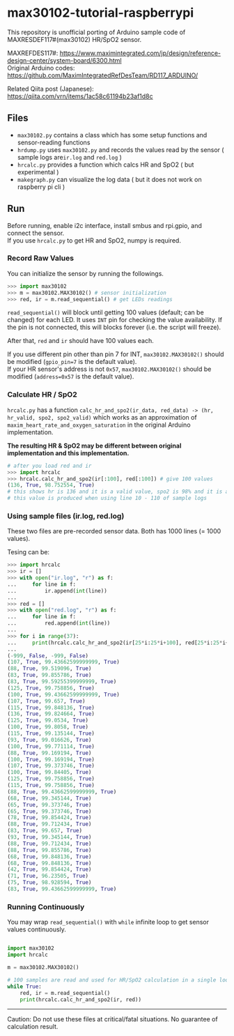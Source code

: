 # max30102-tutorial-raspberrypi

This repository is unofficial porting of Arduino sample code of MAXRESDEF117#(max30102) HR/SpO2 sensor.

MAXREFDES117#: https://www.maximintegrated.com/jp/design/reference-design-center/system-board/6300.html  
Original Arduino codes: https://github.com/MaximIntegratedRefDesTeam/RD117_ARDUINO/

Related Qiita post (Japanese): https://qiita.com/vrn/items/1ac58c61194b23af1d8c

## Files

- `max30102.py` contains a class which has some setup functions and sensor-reading functions
- `hrdump.py` uses `max30102.py` and records the values read by the sensor ( sample logs are`ir.log` and `red.log` )
- `hrcalc.py` provides a function which calcs HR and SpO2 ( but experimental )
- `makegraph.py` can visualize the log data ( but it does not work on raspberry pi cli )

## Run

Before running, enable i2c interface, install smbus and rpi.gpio, and connect the sensor.  
If you use `hrcalc.py` to get HR and SpO2, numpy is required.

### Record Raw Values

You can initialize the sensor by running the followings.

```python
>>> import max30102
>>> m = max30102.MAX30102() # sensor initialization
>>> red, ir = m.read_sequential() # get LEDs readings
```

`read_sequential()` will block until getting 100 values (default; can be changed) for each LED.
It uses `INT` pin for checking the value availability.
If the pin is not connected, this will blocks forever (i.e. the script will freeze).

After that, `red` and `ir` should have 100 values each.

If you use different pin other than pin 7 for INT, `max30102.MAX30102()` should be modified (`gpio_pin=7` is the default value).  
If your HR sensor's address is not `0x57`, `max30102.MAX30102()` should be modified (`address=0x57` is the default value).

### Calculate HR / SpO2

`hrcalc.py` has a function `calc_hr_and_spo2(ir_data, red_data) -> (hr, hr_valid, spo2, spo2_valid)`
which works as an approximation of `maxim_heart_rate_and_oxygen_saturation` in the original Arduino implementation.

**The resulting HR & SpO2 may be different between original implementation and this implementation.**  

```python
# after you load red and ir
>>> import hrcalc
>>> hrcalc.calc_hr_and_spo2(ir[:100], red[:100]) # give 100 values
(136, True, 98.752554, True)
# this shows hr is 136 and it is a valid value, spo2 is 98% and it is a valid value
# this value is produced when using line 10 - 110 of sample logs
```

### Using sample files (ir.log, red.log)

These two files are pre-recorded sensor data. Both has 1000 lines (= 1000 values).

Tesing can be:

```python
>>> import hrcalc
>>> ir = []
>>> with open("ir.log", "r") as f:
...     for line in f:
...         ir.append(int(line))
...
>>> red = []
>>> with open("red.log", "r") as f:
...     for line in f:
...         red.append(int(line))
...
>>> for i in range(37):
...     print(hrcalc.calc_hr_and_spo2(ir[25*i:25*i+100], red[25*i:25*i+100]))
...
(-999, False, -999, False)
(107, True, 99.43662599999999, True)
(88, True, 99.519096, True)
(83, True, 99.855786, True)
(83, True, 99.59255399999999, True)
(125, True, 99.758856, True)
(100, True, 99.43662599999999, True)
(107, True, 99.657, True)
(115, True, 99.848136, True)
(136, True, 99.824664, True)
(125, True, 99.0534, True)
(100, True, 99.8058, True)
(115, True, 99.135144, True)
(93, True, 99.016626, True)
(100, True, 99.771114, True)
(88, True, 99.169194, True)
(100, True, 99.169194, True)
(107, True, 99.373746, True)
(100, True, 99.84405, True)
(125, True, 99.758856, True)
(115, True, 99.758856, True)
(88, True, 99.43662599999999, True)
(68, True, 99.345144, True)
(65, True, 99.373746, True)
(65, True, 99.373746, True)
(78, True, 99.854424, True)
(88, True, 99.712434, True)
(83, True, 99.657, True)
(93, True, 99.345144, True)
(88, True, 99.712434, True)
(88, True, 99.855786, True)
(68, True, 99.848136, True)
(68, True, 99.848136, True)
(42, True, 99.854424, True)
(71, True, 96.23505, True)
(75, True, 98.928594, True)
(83, True, 99.43662599999999, True)
```

### Running Continuously

You may wrap `read_sequential()` with `while` infinite loop to get sensor values continuously.

```python:continuous_monitor.py

import max30102
import hrcalc

m = max30102.MAX30102()

# 100 samples are read and used for HR/SpO2 calculation in a single loop
while True:
    red, ir = m.read_sequential()
    print(hrcalc.calc_hr_and_spo2(ir, red))
```

-----

Caution: Do not use these files at critical/fatal situations. No guarantee of calculation result.
